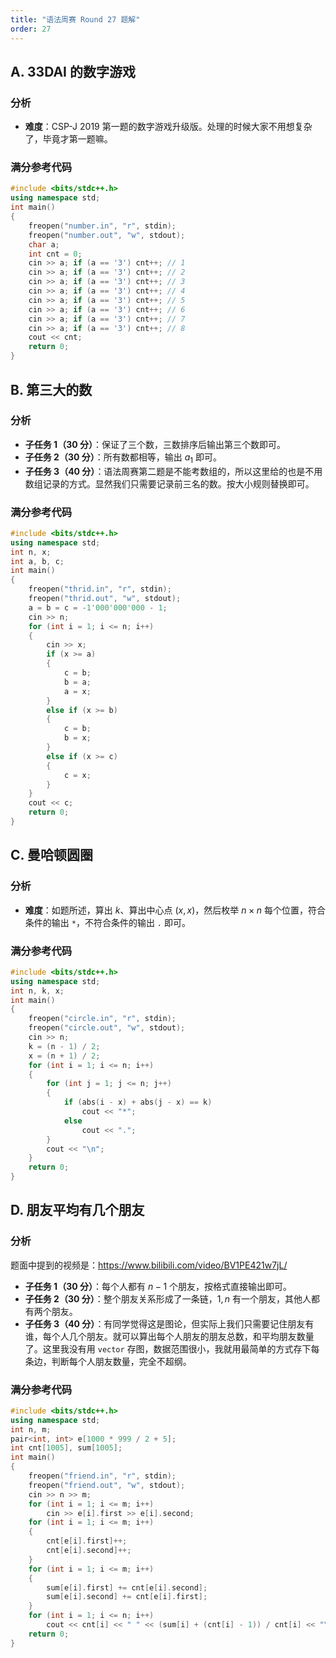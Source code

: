```yaml
---
title: "语法周赛 Round 27 题解"
order: 27
---
```


## A. 33DAI 的数字游戏

### 分析

- **难度**：CSP-J 2019 第一题的数字游戏升级版。处理的时候大家不用想复杂了，毕竟才第一题嘛。

### 满分参考代码

```cpp
#include <bits/stdc++.h>
using namespace std;
int main()
{
    freopen("number.in", "r", stdin);
    freopen("number.out", "w", stdout);
    char a;
    int cnt = 0;
    cin >> a; if (a == '3') cnt++; // 1
    cin >> a; if (a == '3') cnt++; // 2
    cin >> a; if (a == '3') cnt++; // 3
    cin >> a; if (a == '3') cnt++; // 4
    cin >> a; if (a == '3') cnt++; // 5
    cin >> a; if (a == '3') cnt++; // 6
    cin >> a; if (a == '3') cnt++; // 7
    cin >> a; if (a == '3') cnt++; // 8
    cout << cnt;
    return 0;
}
```

## B. 第三大的数

### 分析

- **子任务 1（30 分）**：保证了三个数，三数排序后输出第三个数即可。
- **子任务 2（30 分）**：所有数都相等，输出 $a_1$ 即可。
- **子任务 3（40 分）**：语法周赛第二题是不能考数组的，所以这里给的也是不用数组记录的方式。显然我们只需要记录前三名的数。按大小规则替换即可。


### 满分参考代码

```cpp
#include <bits/stdc++.h>
using namespace std;
int n, x;
int a, b, c;
int main()
{
	freopen("thrid.in", "r", stdin);
	freopen("thrid.out", "w", stdout);
	a = b = c = -1'000'000'000 - 1;
	cin >> n;
	for (int i = 1; i <= n; i++)
	{
		cin >> x;
		if (x >= a)
		{
			c = b;
			b = a;
			a = x;
		}
		else if (x >= b)
		{
			c = b;
			b = x;
		}
		else if (x >= c)
		{
			c = x;
		}
	}
	cout << c;
	return 0;
}
```

## C. 曼哈顿圆圈

### 分析

- **难度**：如题所述，算出 $k$、算出中心点 $(x,x)$，然后枚举 $n\times n$ 每个位置，符合条件的输出 `*`，不符合条件的输出 `.` 即可。

### 满分参考代码

```cpp
#include <bits/stdc++.h>
using namespace std;
int n, k, x;
int main()
{
	freopen("circle.in", "r", stdin);
	freopen("circle.out", "w", stdout);
	cin >> n;
	k = (n - 1) / 2;
	x = (n + 1) / 2;
	for (int i = 1; i <= n; i++)
	{
		for (int j = 1; j <= n; j++)
		{
			if (abs(i - x) + abs(j - x) == k)
				cout << "*";
			else
				cout << ".";
		}
		cout << "\n";
	}
	return 0;
}
```


## D. 朋友平均有几个朋友

### 分析

题面中提到的视频是：https://www.bilibili.com/video/BV1PE421w7jL/

- **子任务 1（30 分）**：每个人都有 $n-1$ 个朋友，按格式直接输出即可。
- **子任务 2（30 分）**：整个朋友关系形成了一条链，$1,n$ 有一个朋友，其他人都有两个朋友。
- **子任务 3（40 分）**：有同学觉得这是图论，但实际上我们只需要记住朋友有谁，每个人几个朋友。就可以算出每个人朋友的朋友总数，和平均朋友数量了。这里我没有用 `vector` 存图，数据范围很小，我就用最简单的方式存下每条边，判断每个人朋友数量，完全不超纲。

### 满分参考代码

```cpp
#include <bits/stdc++.h>
using namespace std;
int n, m;
pair<int, int> e[1000 * 999 / 2 + 5];
int cnt[1005], sum[1005];
int main()
{
    freopen("friend.in", "r", stdin);
    freopen("friend.out", "w", stdout);
    cin >> n >> m;
    for (int i = 1; i <= m; i++)
        cin >> e[i].first >> e[i].second;
    for (int i = 1; i <= m; i++)
    {
        cnt[e[i].first]++;
        cnt[e[i].second]++;
    }
    for (int i = 1; i <= m; i++)
    {
        sum[e[i].first] += cnt[e[i].second];
        sum[e[i].second] += cnt[e[i].first];
    }
    for (int i = 1; i <= n; i++)
        cout << cnt[i] << " " << (sum[i] + (cnt[i] - 1)) / cnt[i] << "\n";
    return 0;
}
```